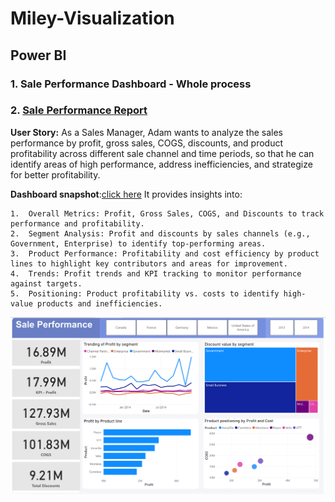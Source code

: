 # Miley-Visualization
## Power BI
### 1. Sale Performance Dashboard - Whole process


### 2. [Sale Performance Report](https://app.powerbi.com/reportEmbed?reportId=67071726-6da5-4870-8d07-41dddfb72154&autoAuth=true&ctid=af1f3753-3925-4e6f-949b-97c007320803)
**User Story:**
As a Sales Manager, Adam wants to analyze the sales performance by profit, gross sales, COGS, discounts, and product profitability across different sale channel and time periods, so that he can identify areas of high performance, address inefficiencies, and strategize for better profitability.

**Dashboard snapshot**:[click here](https://app.powerbi.com/reportEmbed?reportId=67071726-6da5-4870-8d07-41dddfb72154&autoAuth=true&ctid=af1f3753-3925-4e6f-949b-97c007320803) It provides insights into:

	1.	Overall Metrics: Profit, Gross Sales, COGS, and Discounts to track performance and profitability.
	2.	Segment Analysis: Profit and discounts by sales channels (e.g., Government, Enterprise) to identify top-performing areas.
	3.	Product Performance: Profitability and cost efficiency by product lines to highlight key contributors and areas for improvement.
	4.	Trends: Profit trends and KPI tracking to monitor performance against targets.
	5.	Positioning: Product profitability vs. costs to identify high-value products and inefficiencies.
 
[![Sale Performance](assets/sale_performance.png)](https://app.powerbi.com/reportEmbed?reportId=67071726-6da5-4870-8d07-41dddfb72154&autoAuth=true&ctid=af1f3753-3925-4e6f-949b-97c007320803)


